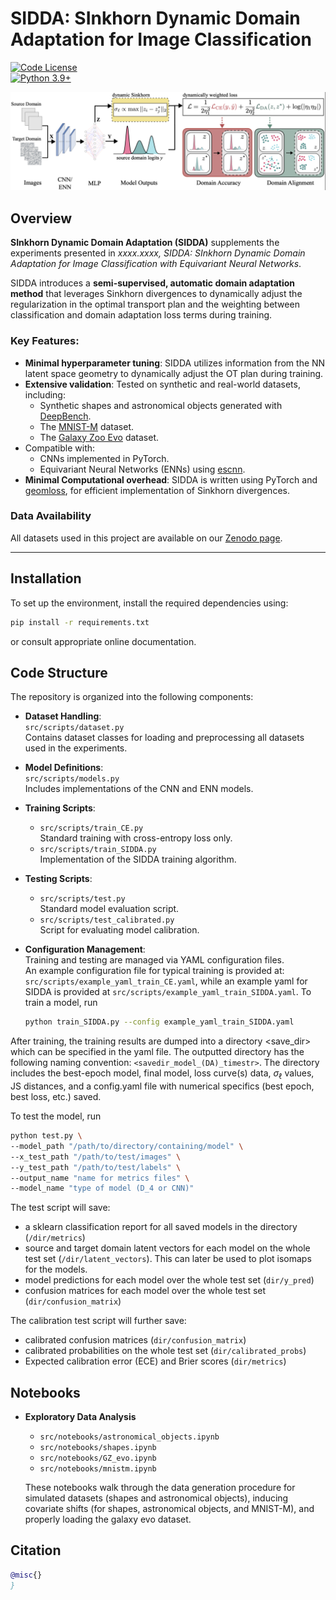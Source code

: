 # SIDDA: SInkhorn Dynamic Domain Adaptation for Image Classification

[![Code License](https://img.shields.io/badge/Code%20License-Apache_2.0-green.svg)](https://github.com/snehjp2/GCNNMorphology/blob/main/LICENSE)  
[![Python 3.9+](https://img.shields.io/badge/python-3.9+-blue.svg)](https://www.python.org/downloads/release/python-390/)

![Pipeline Diagram](plots/pipeline.png)

## Overview

**SInkhorn Dynamic Domain Adaptation (SIDDA)** supplements the experiments presented in *xxxx.xxxx, SIDDA: SInkhorn Dynamic Domain Adaptation for Image Classification with Equivariant Neural Networks*. 

SIDDA introduces a **semi-supervised, automatic domain adaptation method** that leverages Sinkhorn divergences to dynamically adjust the regularization in the optimal transport plan and the weighting between classification and domain adaptation loss terms during training. 

### Key Features:
- **Minimal hyperparameter tuning**: SIDDA utilizes information from the NN latent space geometry to dynamically adjust the OT plan during training.
- **Extensive validation**: Tested on synthetic and real-world datasets, including:
  - Synthetic shapes and astronomical objects generated with [DeepBench](https://github.com/deepskies/DeepBench).
  - The [MNIST-M](https://paperswithcode.com/dataset/mnist-m) dataset.
  - The [Galaxy Zoo Evo](https://huggingface.co/collections/mwalmsley/galaxy-zoo-evo-66532c6c258f5fad31f31880) dataset.
- Compatible with:
  - CNNs implemented in PyTorch.
  - Equivariant Neural Networks (ENNs) using [escnn](https://github.com/QUVA-Lab/escnn).
- **Minimal Computational overhead**: SIDDA is written using PyTorch and [geomloss](https://www.kernel-operations.io/geomloss/), for efficient implementation of Sinkhorn divergences.

### Data Availability
All datasets used in this project are available on our [Zenodo page](https://zenodo.org/uploads/14583107).

---

## Installation

To set up the environment, install the required dependencies using:

```bash
pip install -r requirements.txt
```
or consult appropriate online documentation.

## Code Structure

The repository is organized into the following components:

- **Dataset Handling**:  
  `src/scripts/dataset.py`  
  Contains dataset classes for loading and preprocessing all datasets used in the experiments.

- **Model Definitions**:  
  `src/scripts/models.py`  
  Includes implementations of the CNN and ENN models.

- **Training Scripts**:  
  - `src/scripts/train_CE.py`  
    Standard training with cross-entropy loss only.
  - `src/scripts/train_SIDDA.py`  
    Implementation of the SIDDA training algorithm.

- **Testing Scripts**:  
  - `src/scripts/test.py`  
    Standard model evaluation script.
  - `src/scripts/test_calibrated.py`  
    Script for evaluating model calibration.

- **Configuration Management**:  
  Training and testing are managed via YAML configuration files.  
  An example configuration file for typical training is provided at:  
  `src/scripts/example_yaml_train_CE.yaml`, while an example yaml for SIDDA is provided at `src/scripts/example_yaml_train_SIDDA.yaml`. To train a model, run 

  ```bash
  python train_SIDDA.py --config example_yaml_train_SIDDA.yaml
  ```

After training, the training results are dumped into a directory <save_dir> which can be specified in the yaml file. The outputted directory has the following naming convention: `<savedir_model_(DA)_timestr>`. The directory includes the best-epoch model, final model, loss curve(s) data, $\sigma_\ell$ values, JS distances, and a config.yaml file with numerical specifics (best epoch, best loss, etc.) saved. 

To test the model, run

```bash
python test.py \
--model_path "/path/to/directory/containing/model" \
--x_test_path "/path/to/test/images" \
--y_test_path "/path/to/test/labels" \
--output_name "name for metrics files" \
--model_name "type of model (D_4 or CNN)"
```

The test script will save:
  - a sklearn classification report for all saved models in the directory (`/dir/metrics`)
  - source and target domain latent vectors for each model on the whole test set (`/dir/latent_vectors`). This can later be used to plot isomaps for the models.
  - model predictions for each model over the whole test set (`dir/y_pred`)
  - confusion matrices for each model over the whole test set (`dir/confusion_matrix`)

The calibration test script will further save:
  - calibrated confusion matrices (`dir/confusion_matrix`)
  - calibrated probabilities on the whole test set (`dir/calibrated_probs`)
  - Expected calibration error (ECE) and Brier scores (`dir/metrics`)

## Notebooks

- **Exploratory Data Analysis**
  - `src/notebooks/astronomical_objects.ipynb` 
  - `src/notebooks/shapes.ipynb`
  - `src/notebooks/GZ_evo.ipynb`
  - `src/notebooks/mnistm.ipynb`

  These notebooks walk through the data generation procedure for simulated datasets (shapes and astronomical objects), inducing covariate shifts (for shapes, astronomical objects, and MNIST-M), and properly loading the galaxy evo dataset.

## Citation

```bibtex
@misc{}
}
```

